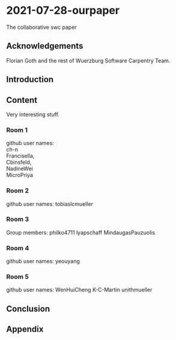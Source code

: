 # 2021-07-28-ourpaper
The collaborative swc paper

## Acknowledgements

Florian Goth and the rest of Wuerzburg Software Carpentry Team.


## Introduction

## Content
Very interesting stuff.

### Room 1
github user names:<br>
ch-n<br>
Francisella, <br>
Cbinsfeld,<br>
NadineWei<br>
MicroPriya


### Room 2
github user names:
tobiaslcmueller

### Room 3

Group members: philko4711 lyapschaff MindaugasPauzuolis

### Room 4
github user names:
yeouyang

### Room 5
github user names: WenHuiCheng K-C-Martin unithmueller

## Conclusion

## Appendix
